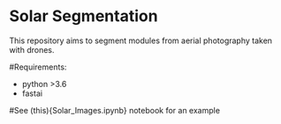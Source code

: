 # Solar Segmentation

This repository aims to segment modules from aerial photography taken with drones.

#Requirements:

- python >3.6
- fastai 

#See (this){Solar_Images.ipynb} notebook for an example